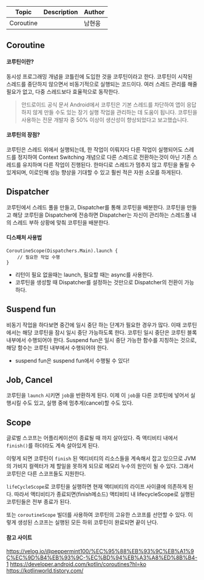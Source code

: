 ﻿|Topic| Description|Author |
|--|--|--|
| Coroutine |  | 남현웅

## **Coroutine**

#### 코루틴이란?
동시성 프로그래밍 개념을 코틀린에 도입한 것을 코루틴이라고 한다. 코루틴이 시작된 스레드를 중단하지 않으면서 비동기적으로 실행되는 코드이다. 여러 스레드 관리를 해줄 필요가 없고, 다중 스레드보다 효율적으로 동작한다.

> 안드로이드 공식 문서
> Android에서 코루틴은 기본 스레드를 차단하여 앱이 응답하지 않게 만들 수도 있는 장기 실행 작업을 관리하는 데 도움이 됩니다. 코루틴을 사용하는 전문 개발자 중 50% 이상이 생산성이 향상되었다고 보고했습니다. 

#### 코루틴의 장점?
코루틴은 스레드 위에서 실행되는데, 한 작업이 이뤄지다 다른 작업이 실행되어도 스레드를 정지하여 Context Switching 개념으로 다른 스레드로 전환하는것이 아닌 기존 스레드를 유지하며 다른 작업이 진행된다.
한마디로 스레드가 멈추지 않고 루틴을 돌릴 수 있게되며, 이로인해 성능 향상을 기대할 수 있고 훨씬 적은 자원 소모를 하게된다.

## Dispatcher
코루틴에서 스레드 풀을 만들고, Dispatcher를 통해 코루틴을 배분한다. 코루틴을 만들고 해당 코루틴을 Dispatcher에 전송하면 Dispatcher는 자신이 관리하는 스레드풀 내의 스레드 부하 상황에 맞춰 코루틴을 배분한다.

#### 디스패처 사용법
```
CoroutineScope(Dispatchers.Main).launch {
	// 필요한 작업 수행
}
```

- 리턴이 필요 없을때는 launch, 필요할 때는 async를 사용한다.
- 코루틴을 생성할 때 Dispatcher를 설정하는 것만으로 Dispatcher의 전환이 가능하다.

## Suspend fun
비동기 작업을 하다보면 중간에 일시 중단 하는 단계가 필요한 경우가 많다. 이때 코루틴에서는 해당 코루틴을 잠시 일시 중단 가능하도록 한다.
코루틴 일시 중단은 코루틴 블록 내부에서 수행되어야 한다. 
Suspend fun은 일시 중단 가능한 함수를 지칭하는 것으로, 해당 함수는 코루틴 내부에서 수행되어야 한다.
* suspend fun은 suspend fun에서 수행될 수 있다!

## Job, Cancel

코루틴을  `launch`  시키면  `job`을 반환하게 된다. 이제 이  `job`을 다른 코루틴에 넣어서 실행시킬 수도 있고, 실행 중에 멈추게(cancel)할 수도 있다.

## Scope
글로벌 스코프는 어플리케이션이 종료될 때 까지 살아있다. 즉 액티비티 내에서  `finish()`를 하더라도 계속 살아있게 된다.

이렇게 되면 코루틴이  `finish`  된 액티비티의 리소스들을 계속해서 잡고 있으므로 JVM의 가비지 컬렉터가 제 할일을 못하게 되므로 메모리 누수의 원인이 될 수 있다. 그래서 코루틴은 다른 스코프들도 지원한다.

`lifeCycleScope`로 코루틴을 실행하면 현재 액티비티의 라이프 사이클에 의존하게 된다. 따라서 액티비티가 종료되면(finish메소드) 액티비티 내 lifecycleScope로 실행된 코루틴들은 전부 종료가 된다.

또는  `coroutineScope`  빌더를 사용하여 코루틴의 고유한 스코프를 선언할 수 있다. 이렇게 생성된 스코프는 실행된 모든 하위 코루틴이 완료되면 끝이 난다.

#### 참고 사이트
https://velog.io/@peppermint100/%EC%95%88%EB%93%9C%EB%A1%9C%EC%9D%B4%EB%93%9C-%EC%BD%94%EB%A3%A8%ED%8B%B4-1
https://developer.android.com/kotlin/coroutines?hl=ko
https://kotlinworld.tistory.com/
